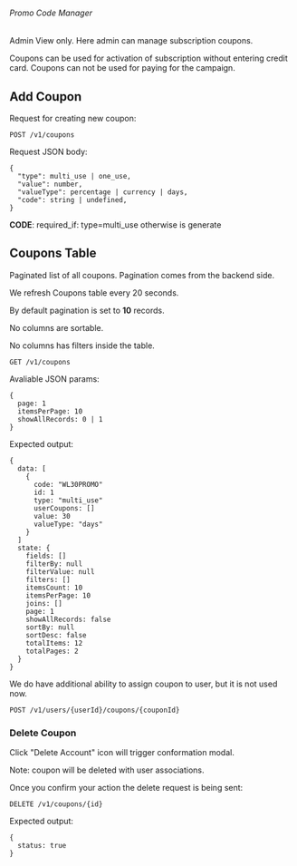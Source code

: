 ###### Promo Code Manager

Admin View only.
Here admin can manage subscription coupons.

Coupons can be used for activation of subscription without entering credit card. Coupons can not be used for paying for the campaign.

## Add Coupon

Request for creating new coupon:

```
POST /v1/coupons
```

Request JSON body:

```
{
  "type": multi_use | one_use,
  "value": number,
  "valueType": percentage | currency | days,
  "code": string | undefined,
}
```

**CODE**: required_if: type=multi_use otherwise is generate


## Coupons Table

Paginated list of all coupons. Pagination comes from the backend side.

We refresh Coupons table every 20 seconds.

By default pagination is set to **10** records.

No columns are sortable.

No columns has filters inside the table.

```
GET /v1/coupons
```

Avaliable JSON params:

```
{
  page: 1
  itemsPerPage: 10
  showAllRecords: 0 | 1
}

```

Expected output:

```
{
  data: [
    {
      code: "WL30PROMO"
      id: 1
      type: "multi_use"
      userCoupons: []
      value: 30
      valueType: "days"
    }
  ]
  state: {
    fields: []
    filterBy: null
    filterValue: null
    filters: []
    itemsCount: 10
    itemsPerPage: 10
    joins: []
    page: 1
    showAllRecords: false
    sortBy: null
    sortDesc: false
    totalItems: 12
    totalPages: 2
  }
}

```


We do have additional ability to assign coupon to user, but it is not used now.

```
POST /v1/users/{userId}/coupons/{couponId}
```


### Delete Coupon

Click "Delete Account" icon will trigger conformation modal.

Note: coupon will be deleted with user associations.

Once you confirm your action the delete request is being sent:

```
DELETE /v1/coupons/{id}
```

Expected output: 

```
{
  status: true
}
```
